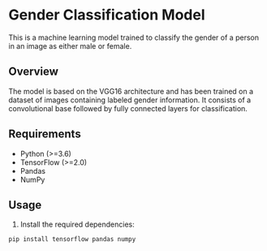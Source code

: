 # Gender Classification Model

This is a machine learning model trained to classify the gender of a person in an image as either male or female.

## Overview

The model is based on the VGG16 architecture and has been trained on a dataset of images containing labeled gender information. It consists of a convolutional base followed by fully connected layers for classification.

## Requirements

- Python (>=3.6)
- TensorFlow (>=2.0)
- Pandas
- NumPy

## Usage

1. Install the required dependencies:

```bash
pip install tensorflow pandas numpy
